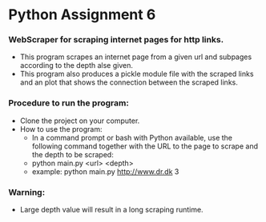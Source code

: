 # Python Assignment 6
### WebScraper for scraping internet pages for http links.

* This program scrapes an internet page from a given url and subpages according to the depth alse given. 
* This program also produces a pickle module file with the scraped links and an plot that shows the connection between the scraped links.

### Procedure to run the program:
* Clone the project on your computer.
* How to use the program:
  * In a command prompt or bash with Python available, use the following command together with the URL to the page to scrape and the depth to be scraped:
  * python main.py \<url> \<depth>
  * example: python main.py http://www.dr.dk 3
  
### Warning:
* Large depth value will result in a long scraping runtime.
  

